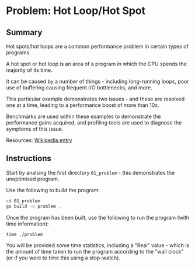 # Problem: Hot Loop/Hot Spot

## Summary

Hot spots/hot loops are a common performance problem in certain types of programs.

A hot spot or hot loop is an area of a program in which the CPU spends the majority of its time.  

It can be caused by a number of things - including long-running loops, poor use of buffering causing frequent I/O bottlenecks, and more.

This particular example demonstrates two issues - and these are resolved one at a time, leading to a performance boost of more than 10x.

Benchmarks are used within these examples to demonstrate the performance gains acquired, and profiling tools are used to diagnose the symptoms of this issue.

Resources:
[Wikipedia entry](https://en.wikipedia.org/wiki/Hot_spot_(computer_programming))

## Instructions

Start by analsing the first directory `01_problem` - this demonstrates the unoptimised program.

Use the following to build the program:

```bash
cd 01_problem
go build -o problem .
```

Once the program has been built, use the following to run the program (with time information):

```shell script
time ./problem
```

You will be provided some time statistics, including a "Real" value - which is the amount of time taken to run the program according to the "wall clock" (or if you were to time this using a stop-watch).
